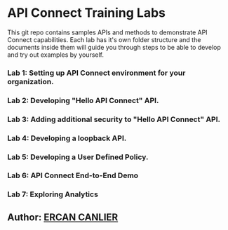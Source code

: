 # API Connect Training Labs
This git repo contains samples APIs and methods to demonstrate API Connect capabilities.
Each lab has it's own folder structure and the documents inside them will guide you through steps to 
be able to develop and try out examples by yourself.

### Lab 1: Setting up API Connect environment for your organization.

### Lab 2: Developing "Hello API Connect" API.

### Lab 3: Adding additional security to "Hello API Connect" API.

### Lab 4: Developing a loopback API.

### Lab 5: Developing a User Defined Policy.

### Lab 6: API Connect End-to-End Demo

### Lab 7: Exploring Analytics

## Author: [ERCAN CANLIER](https://github.com/ercancanlier)

